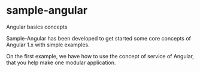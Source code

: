 # sample-angular
Angular basics concepts

Sample-Angular has been developed to get started some core concepts of Angular 1.x with simple examples.

On the first example, we have how to use the concept of service of Angular, that you help make one modular application.
